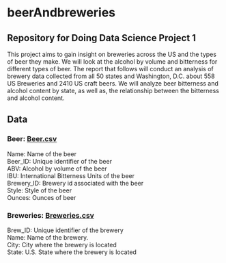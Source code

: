 # beerAndbreweries
## Repository for Doing Data Science Project 1
This project aims to gain insight on breweries across the US and the types of beer they make.
We will look at the alcohol by volume and bitterness for different types of beer.
The report that follows will conduct an analysis of brewery data collected from all 50 states 
and Washington, D.C. about 558 US Breweries and 2410 US craft beers. We will analyze beer 
bitterness and alcohol content by state, as well as, the relationship between the bitterness 
and alcohol content.

## Data
### Beer: [Beer.csv](https://github.com/tadbackus/beerAndBreweries/blob/main/Data/Beer.csv)
Name: Name of the beer  
Beer_ID: Unique identifier of the beer  
ABV: Alcohol by volume of the beer  
IBU: International Bitterness Units of the beer  
Brewery_ID: Brewery id associated with the beer  
Style: Style of the beer  
Ounces: Ounces of beer  

### Breweries: [Breweries.csv](https://github.com/tadbackus/beerAndBreweries/blob/main/Data/Breweries.csv)
Brew_ID: Unique identifier of the brewery  
Name: Name of the brewery.  
City: City where the brewery is located  
State: U.S. State where the brewery is located  
